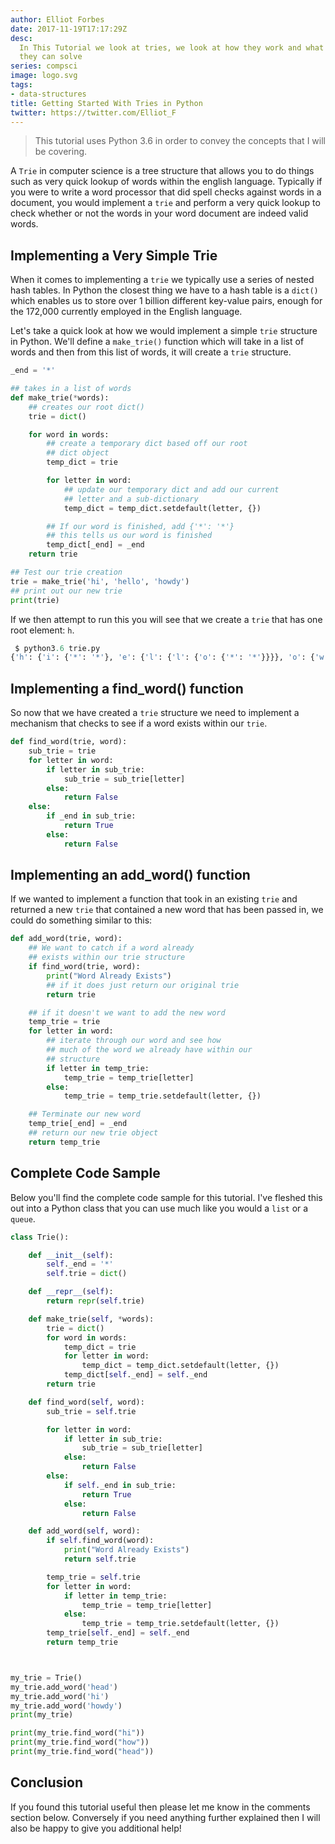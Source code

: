 ```yaml
---
author: Elliot Forbes
date: 2017-11-19T17:17:29Z
desc:
  In This Tutorial we look at tries, we look at how they work and what problems
  they can solve
series: compsci
image: logo.svg
tags:
- data-structures
title: Getting Started With Tries in Python
twitter: https://twitter.com/Elliot_F
---
```


> This tutorial uses Python 3.6 in order to convey the concepts that I will be
> covering.

A `Trie` in computer science is a tree structure that allows you to do things
such as very quick lookup of words within the english language. Typically if you
were to write a word processor that did spell checks against words in a
document, you would implement a `trie` and perform a very quick lookup to check
whether or not the words in your word document are indeed valid words.

## Implementing a Very Simple Trie

When it comes to implementing a `trie` we typically use a series of nested hash
tables. In Python the closest thing we have to a hash table is a `dict()` which
enables us to store over 1 billion different key-value pairs, enough for the
172,000 currently employed in the English language.

Let's take a quick look at how we would implement a simple `trie` structure in
Python. We'll define a `make_trie()` function which will take in a list of words
and then from this list of words, it will create a `trie` structure.

```py
_end = '*'

## takes in a list of words
def make_trie(*words):
    ## creates our root dict()
    trie = dict()

    for word in words:
        ## create a temporary dict based off our root
        ## dict object
        temp_dict = trie

        for letter in word:
            ## update our temporary dict and add our current
            ## letter and a sub-dictionary
            temp_dict = temp_dict.setdefault(letter, {})

        ## If our word is finished, add {'*': '*'}
        ## this tells us our word is finished
        temp_dict[_end] = _end
    return trie

## Test our trie creation
trie = make_trie('hi', 'hello', 'howdy')
## print out our new trie
print(trie)
```

If we then attempt to run this you will see that we create a `trie` that has one
root element: `h`.

```py
 $ python3.6 trie.py
{'h': {'i': {'*': '*'}, 'e': {'l': {'l': {'o': {'*': '*'}}}}, 'o': {'w': {'d': {'y': {'*': '*'}}}}}}
```

## Implementing a find_word() function

So now that we have created a `trie` structure we need to implement a mechanism
that checks to see if a word exists within our `trie`.

```py
def find_word(trie, word):
    sub_trie = trie
    for letter in word:
        if letter in sub_trie:
            sub_trie = sub_trie[letter]
        else:
            return False
    else:
        if _end in sub_trie:
            return True
        else:
            return False
```

## Implementing an add_word() function

If we wanted to implement a function that took in an existing `trie` and
returned a new `trie` that contained a new word that has been passed in, we
could do something similar to this:

```py
def add_word(trie, word):
    ## We want to catch if a word already
    ## exists within our trie structure
    if find_word(trie, word):
        print("Word Already Exists")
        ## if it does just return our original trie
        return trie

    ## if it doesn't we want to add the new word
    temp_trie = trie
    for letter in word:
        ## iterate through our word and see how
        ## much of the word we already have within our
        ## structure
        if letter in temp_trie:
            temp_trie = temp_trie[letter]
        else:
            temp_trie = temp_trie.setdefault(letter, {})

    ## Terminate our new word
    temp_trie[_end] = _end
    ## return our new trie object
    return temp_trie
```

## Complete Code Sample

Below you'll find the complete code sample for this tutorial. I've fleshed this
out into a Python class that you can use much like you would a `list` or a
`queue`.

```py
class Trie():

    def __init__(self):
        self._end = '*'
        self.trie = dict()

    def __repr__(self):
        return repr(self.trie)

    def make_trie(self, *words):
        trie = dict()
        for word in words:
            temp_dict = trie
            for letter in word:
                temp_dict = temp_dict.setdefault(letter, {})
            temp_dict[self._end] = self._end
        return trie

    def find_word(self, word):
        sub_trie = self.trie

        for letter in word:
            if letter in sub_trie:
                sub_trie = sub_trie[letter]
            else:
                return False
        else:
            if self._end in sub_trie:
                return True
            else:
                return False

    def add_word(self, word):
        if self.find_word(word):
            print("Word Already Exists")
            return self.trie

        temp_trie = self.trie
        for letter in word:
            if letter in temp_trie:
                temp_trie = temp_trie[letter]
            else:
                temp_trie = temp_trie.setdefault(letter, {})
        temp_trie[self._end] = self._end
        return temp_trie



my_trie = Trie()
my_trie.add_word('head')
my_trie.add_word('hi')
my_trie.add_word('howdy')
print(my_trie)

print(my_trie.find_word("hi"))
print(my_trie.find_word("how"))
print(my_trie.find_word("head"))

```

## Conclusion

If you found this tutorial useful then please let me know in the comments
section below. Conversely if you need anything further explained then I will
also be happy to give you additional help!
